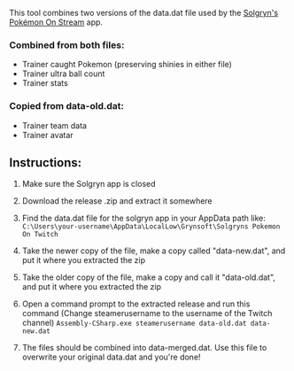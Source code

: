This tool combines two versions of the data.dat file used by the [Solgryn's Pokémon On Stream](https://www.grynsoft.com/spos-app/) app.

### Combined from both files:
- Trainer caught Pokemon (preserving shinies in either file)
- Trainer ultra ball count
- Trainer stats

### Copied from data-old.dat:
- Trainer team data
- Trainer avatar

## Instructions:

1. Make sure the Solgryn app is closed

2. Download the release .zip and extract it somewhere

2. Find the data.dat file for the solgryn app in your AppData path like:
`C:\Users\your-username\AppData\LocalLow\Grynsoft\Solgryns Pokemon On Twitch`

3. Take the newer copy of the file, make a copy called "data-new.dat", and put it where you extracted the zip

4. Take the older copy of the file, make a copy and call it "data-old.dat", and put it where you extracted the zip

5. Open a command prompt to the extracted release and run this command (Change steamerusername to the username of the Twitch channel)
`Assembly-CSharp.exe steamerusername data-old.dat data-new.dat`

6. The files should be combined into data-merged.dat. Use this file to overwrite your original data.dat and you're done!
